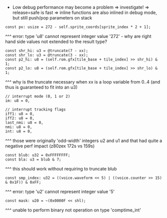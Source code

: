 - Low debug performance may become a problem => investigate!
  => release=safe is fast
  => inline functions are also inlined in debug mode, but still
     push/pop parameters on stack


```zig
const px: usize = 272 - self.sprite_coords[sprite_index * 2 + 1];
```

^^^ error: type 'u8' cannot represent integer value '272'
    - why are right hand side values not extended to the result type?

```zig
const shr_hi: u3 = @truncate(7 - xx);
const shr_lo: u3 = @truncate(3 - xx);
const p2_hi: u8 = (self.rom.gfx[tile_base + tile_index] >> shr_hi) & 1;
const p2_lo: u8 = (self.rom.gfx[tile_base + tile_index] >> shr_lo) & 1;
```

^^^ why is the truncate necessary when xx is a loop variable from 0..4 (and thus
   is guaranteed to fit into an u3)

```zig
// interrupt mode (0, 1 or 2)
im: u8 = 0,

// interrupt tracking flags
iff1: u8 = 0,
iff2: u8 = 0,
last_nmi: u8 = 0,
nmi: u8 = 0,
int: u8 = 0,
```

^^^ those were originally 'odd-width' integers u2 and u1 and that had quite
a negative perf impact (z80zex 172s vs 159s)

```zig
const blub: u32 = 0xFFFFFFFF;
const bla: u3 = blub & 7;
```

^^^ this should work without requiring to truncate blub

```zig
const smp_index: u32 = ((voice.waveform << 5) | ((voice.counter >> 15) & 0x1F)) & 0xFF;
```

^^^ error: type 'u2' cannot represent integer value '5'

```zig
const mask: u20 = ~(0x0000F << shl);
```

^^^ unable to perform binary not operation on type 'comptime_int'
